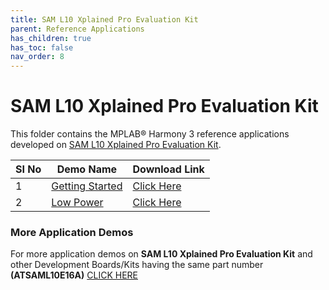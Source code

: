 ```yaml
---
title: SAM L10 Xplained Pro Evaluation Kit
parent: Reference Applications
has_children: true
has_toc: false
nav_order: 8
---
```


# SAM L10 Xplained Pro Evaluation Kit

This folder contains the MPLAB® Harmony 3 reference applications developed on [SAM L10 Xplained Pro Evaluation Kit](https://www.microchip.com/Developmenttools/ProductDetails/DM320204).   

|SI No| Demo Name | Download Link |
| --- | --- | -- |
| 1 | [Getting Started](./saml10_getting_started/readme.md) | [Click Here](https://github.com/MicrochipTech/MPLAB-Harmony-Reference-Apps/releases/latest/download/saml10_getting_started.zip) |
| 2 | [Low Power](./saml10_low_power/readme.md) |  [Click Here](https://github.com/MicrochipTech/MPLAB-Harmony-Reference-Apps/releases/latest/download/saml10_low_power.zip) |

### More Application Demos

For more application demos on **SAM L10 Xplained Pro Evaluation Kit** and other Development Boards/Kits having the same part number **(ATSAML10E16A)** <a href="https://mplab-discover.microchip.com/v1?s0=ATSAML10E16A" target="_blank"> CLICK HERE </a>
